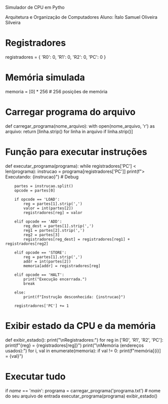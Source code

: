 Simulador de CPU em Pytho

Arquitetura e Organização de Computadores
Aluno: Ítalo Samuel Oliveira Silveira


# Registradores
registradores = {
    'R0': 0,
    'R1': 0,
    'R2': 0,
    'PC': 0
}

# Memória simulada
memoria = [0] * 256  # 256 posições de memória

# Carregar programa do arquivo
def carregar_programa(nome_arquivo):
    with open(nome_arquivo, 'r') as arquivo:
        return [linha.strip() for linha in arquivo if linha.strip()]

# Função para executar instruções
def executar_programa(programa):
    while registradores['PC'] < len(programa):
        instrucao = programa[registradores['PC']]
        print(f"> Executando: {instrucao}")  # Debug

        partes = instrucao.split()
        opcode = partes[0]

        if opcode == 'LOAD':
            reg = partes[1].strip(',')
            valor = int(partes[2])
            registradores[reg] = valor

        elif opcode == 'ADD':
            reg_dest = partes[1].strip(',')
            reg1 = partes[2].strip(',')
            reg2 = partes[3]
            registradores[reg_dest] = registradores[reg1] + registradores[reg2]

        elif opcode == 'STORE':
            reg = partes[1].strip(',')
            addr = int(partes[2])
            memoria[addr] = registradores[reg]

        elif opcode == 'HALT':
            print("Execução encerrada.")
            break

        else:
            print(f"Instrução desconhecida: {instrucao}")

        registradores['PC'] += 1

# Exibir estado da CPU e da memória
def exibir_estado():
    print("\nRegistradores:")
    for reg in ['R0', 'R1', 'R2', 'PC']:
        print(f"{reg} = {registradores[reg]}")
    print("\nMemória (endereços usados):")
    for i, val in enumerate(memoria):
        if val != 0:
            print(f"memória[{i}] = {val}")

# Executar tudo
if _name_ == '_main_':
    programa = carregar_programa('programa.txt')  # nome do seu arquivo de entrada
    executar_programa(programa)
    exibir_estado()
